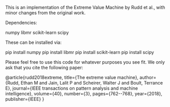 This is an implementation of the Extreme Value Machine by Rudd et al., with minor changes from the original work.

Dependencies:

numpy
libmr
scikit-learn
scipy

These can be installed via:

pip install numpy
pip install libmr
pip install scikit-learn
pip install scipy


Please feel free to use this code for whatever purposes you see fit. We only ask that you cite the following paper:

@article{rudd2018extreme,
  title={The extreme value machine},
  author={Rudd, Ethan M and Jain, Lalit P and Scheirer, Walter J and Boult, Terrance E},
  journal={IEEE transactions on pattern analysis and machine intelligence},
  volume={40},
  number={3},
  pages={762--768},
  year={2018},
  publisher={IEEE}
}
